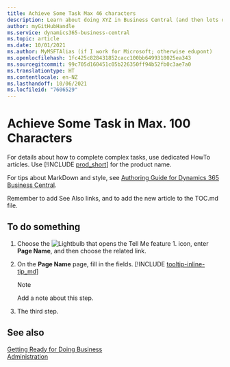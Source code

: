```yaml
---
title: Achieve Some Task Max 46 characters
description: Learn about doing XYZ in Business Central (and then lots of nice search terms in a natural-sounding sentence. Max length is 160 characters, which is this long).
author: myGitHubHandle
ms.service: dynamics365-business-central
ms.topic: article
ms.date: 10/01/2021
ms.author: MyMSFTAlias (if I work for Microsoft; otherwise edupont)
ms.openlocfilehash: 1fc425c828431852cacc100bb6499318025ea343
ms.sourcegitcommit: 99c705d160451c05b226350ff94b52fb0c3ae7a0
ms.translationtype: HT
ms.contentlocale: en-NZ
ms.lasthandoff: 10/06/2021
ms.locfileid: "7606529"
---
```

# <a name="achieve-some-task-in-max-100-characters"></a>Achieve Some Task in Max. 100 Characters

For details about how to complete complex tasks, use dedicated HowTo articles. Use [!INCLUDE [prod_short](includes/prod_short.md)] for the product name.  

For tips about MarkDown and style, see [Authoring Guide for Dynamics 365 Business Central](https://docs.microsoft.com/en-us/dynamics365/business-central/dev-itpro/help/writing-guide).  

Remember to add See Also links, and to add the new article to the TOC.md file.  

## <a name="to-do-something"></a>To do something

1. Choose the ![Lightbulb that opens the Tell Me feature 1.](media/ui-search/search_small.png "Tell me what you want to do") icon, enter **Page Name**, and then choose the related link.
2. On the **Page Name** page, fill in the fields. [!INCLUDE [tooltip-inline-tip_md](includes/tooltip-inline-tip_md.md)]

    > [!NOTE]
    > Add a note about this step.
3. The third step.

## <a name="see-also"></a>See also

[Getting Ready for Doing Business](ui-get-ready-business.md)  
[Administration](admin-setup-and-administration.md)  
